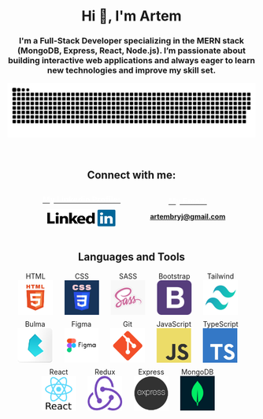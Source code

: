 <h1 align="center">Hi 👋, I'm Artem</h1>
<h3 align="center">I'm a Full-Stack Developer specializing in the MERN stack (MongoDB, Express, React, Node.js). I’m passionate about building interactive web applications and always eager to learn new technologies and improve my skill set.</h3>

<p align="center">
 <img width="600" src="img/github-snake.svg" alt="snake"/>
</p>

<br>
<h2 align="center">Connect with me:</h2>

<div align="center" style="display: flex; flex-wrap: wrap; gap: 50px; justify-content: center"> 
  <a href="https://linkedin.com/in/artem-brui-563252288" target="blank">
    <h3 align="center" style="margin: 10px; color: white">My Linkedin Profile:</h3>
    <img src="./img/linkedin.png" width="140" height="35"/>
  </a>
  <a href="mailto:artembryj@gmail.com" target="blank">
    <h3 align="center" style="margin: 13px; color: white">My Email:</h3>
    <h4 style="margin: 0">artembryj@gmail.com</h4>
  </a>
</div>
<br>



<h2 align="center">Languages and Tools</h2>


<div align="center" style="display: flex; flex-wrap: wrap; gap: 10px; justify-content: center"> 
  <div align="center" style="display: flex; flex-direction: column">
    <p align="center" style="margin: 0">HTML</p>
    <img src="./img/html.jpg" alt="HTML" width="70" height="70"/>
  </div>&nbsp;
  <div align="center" style="display: flex; flex-direction: column">
    <p align="center" style="margin: 0">CSS</p>
    <img src="./img/css.png" alt="CSS" width="70" height="70"/>
  </div>&nbsp;
  <div align="center" style="display: flex; flex-direction: column">
    <p align="center" style="margin: 0">SASS</p>
    <img src="./img/sass.jpg" alt="SASS" width="70" height="70"/>
  </div>&nbsp;
  <div align="center" style="display: flex; flex-direction: column">
    <p align="center" style="margin: 0">Bootstrap</p>
    <img src="./img/bootstrap.png" alt="Bootstrap" width="70" height="70"/>
  </div>&nbsp;
  <div align="center" style="display: flex; flex-direction: column">
    <p align="center" style="margin: 0">Tailwind</p>
    <img src="./img/tailwind.webp" alt="Tailwind" width="70" height="70"/>
  </div>&nbsp;
  <div align="center" style="display: flex; flex-direction: column">
    <p align="center" style="margin: 0">Bulma</p>
    <img src="./img/bulma.png" alt="Bulma" width="70" height="70"/>
  </div>&nbsp;
  <div align="center" style="display: flex; flex-direction: column">
    <p align="center" style="margin: 0">Figma</p>
    <img src="./img/figma.png" alt="Figma" width="70" height="70"/>
  </div>&nbsp;
  <div align="center" style="display: flex; flex-direction: column">
    <p align="center" style="margin: 0">Git</p>
    <img src="./img/git.png" alt="Git" width="70" height="70"/>
  </div>&nbsp;
  <div align="center" style="display: flex; flex-direction: column">
    <p align="center" style="margin: 0">JavaScript</p>
    <img src="./img/javascript.png" alt="JavaScript" width="70" height="70"/>
  </div>&nbsp;
  <div align="center" style="display: flex; flex-direction: column">
    <p align="center" style="margin: 0">TypeScript</p>
    <img src="./img/typescript.png" alt="TypeScript" width="70" height="70"/>
  </div>&nbsp;
  <div align="center" style="display: flex; flex-direction: column">
    <p align="center" style="margin: 0">React</p>
    <img src="./img/react.png" alt="React" width="70" height="70"/>
  </div>&nbsp;
  <div align="center" style="display: flex; flex-direction: column">
    <p align="center" style="margin: 0">Redux</p>
    <img src="./img/redux.png" alt="Redux" width="70" height="70"/>
  </div>&nbsp;
  <div align="center" style="display: flex; flex-direction: column">
    <p align="center" style="margin: 0">Express</p>
    <img src="./img/express.png" alt="Express" width="70" height="70"/>
  </div>&nbsp;
  <div align="center" style="display: flex; flex-direction: column">
    <p align="center" style="margin: 0">MongoDB</p>
    <img src="./img/mongodb.png" alt="MongoDB" width="70" height="70"/>
  </div>&nbsp;

 
   
</div>
